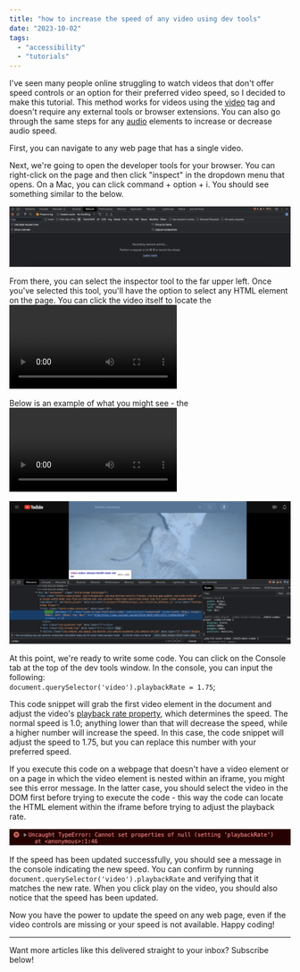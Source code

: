 ```yaml
---
title: "how to increase the speed of any video using dev tools"
date: "2023-10-02"
tags: 
  - "accessibility"
  - "tutorials"
---
```


I've seen many people online struggling to watch videos that don't offer speed controls or an option for their preferred video speed, so I decided to make this tutorial. This method works for videos using the [video](https://developer.mozilla.org/en-US/docs/Web/HTML/Element/video) tag and doesn't require any external tools or browser extensions. You can also go through the same steps for any [audio](https://developer.mozilla.org/en-US/docs/Web/HTML/Element/audio) elements to increase or decrease audio speed.

First, you can navigate to any web page that has a single video.

Next, we're going to open the developer tools for your browser. You can right-click on the page and then click "inspect" in the dropdown menu that opens. On a Mac, you can click command + option + i. You should see something similar to the below.

![Developer tools open on the network tab. No network activity has been detected yet. ](images/Screen-Shot-2023-10-02-at-1.30.55-PM-1024x219.png)

From there, you can select the inspector tool to the far upper left. Once you've selected this tool, you'll have the option to select any HTML element on the page. You can click the video itself to locate the <video> tag in the document, which should open up the Elements section. Alternatively, you can click on the "Elements" tab at the top of the dev tools window, then use command + f or the search bar to search for some variation of "<video" (minus the quotation marks).

Below is an example of what you might see - the <video> element in the HTML is highlighted, as well as that element on the Youtube video itself.

![A Youtube page with the dev tools window open at the bottom of the page. The video on the page is highlighted at the top of the page and at the bottom in the HTML. ](images/Screen-Shot-2023-10-02-at-1.34.53-PM-1024x519.png)

At this point, we're ready to write some code. You can click on the Console tab at the top of the dev tools window. In the console, you can input the following:  
`document.querySelector('video').playbackRate = 1.75`;

This code snippet will grab the first video element in the document and adjust the video's [playback rate property](https://developer.mozilla.org/en-US/docs/Web/API/HTMLMediaElement/playbackRate), which determines the speed. The normal speed is 1.0; anything lower than that will decrease the speed, while a higher number will increase the speed. In this case, the code snippet will adjust the speed to 1.75, but you can replace this number with your preferred speed.

If you execute this code on a webpage that doesn't have a video element or on a page in which the video element is nested within an iframe, you might see this error message. In the latter case, you should select the video in the DOM first before trying to execute the code - this way the code can locate the HTML element within the iframe before trying to adjust the playback rate.

![Error message that reads "Uncaught TypeError: Cannot set properties of null (setting 'playbackRate') at <anonymous>1:46"](images/Screen-Shot-2023-10-02-at-1.37.50-PM-1024x58.png)

If the speed has been updated successfully, you should see a message in the console indicating the new speed. You can confirm by running `document.querySelector('video').playbackRate` and verifying that it matches the new rate. When you click play on the video, you should also notice that the speed has been updated.

Now you have the power to update the speed on any web page, even if the video controls are missing or your speed is not available. Happy coding!

* * *

Want more articles like this delivered straight to your inbox? Subscribe below!
